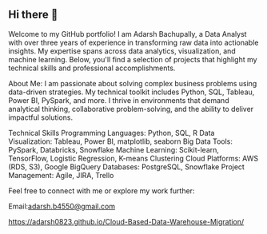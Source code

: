 ## Hi there 👋
Welcome to my GitHub portfolio! I am Adarsh Bachupally, a Data Analyst with over three years of experience in transforming raw data into actionable insights. My expertise spans across data analytics, visualization, and machine learning. Below, you'll find a selection of projects that highlight my technical skills and professional accomplishments.

About Me: I am passionate about solving complex business problems using data-driven strategies. My technical toolkit includes Python, SQL, Tableau, Power BI, PySpark, and more. I thrive in environments that demand analytical thinking, collaborative problem-solving, and the ability to deliver impactful solutions.

Technical Skills Programming Languages: Python, SQL, R Data Visualization: Tableau, Power BI, matplotlib, seaborn Big Data Tools: PySpark, Databricks, Snowflake Machine Learning: Scikit-learn, TensorFlow, Logistic Regression, K-means Clustering Cloud Platforms: AWS (RDS, S3), Google BigQuery Databases: PostgreSQL, Snowflake Project Management: Agile, JIRA, Trello

Feel free to connect with me or explore my work further:

Email:adarsh.b4550@gmail.com


https://adarsh0823.github.io/Cloud-Based-Data-Warehouse-Migration/
<!--
**Adarsh0823/Adarsh0823** is a ✨ _special_ ✨ repository because its `README.md` (this file) appears on your GitHub profile.

Here are some ideas to get you started:

- 🔭 I’m currently working on ...
- 🌱 I’m currently learning ...
- 👯 I’m looking to collaborate on ...
- 🤔 I’m looking for help with ...
- 💬 Ask me about ...
- 📫 How to reach me: ...
- 😄 Pronouns: ...
- ⚡ Fun fact: ...
-->
